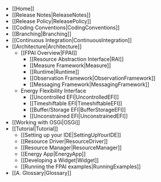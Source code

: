 - [[Home]]
- [[Release Notes|ReleaseNotes]]
- [[Release Policy|ReleasePolicy]]
- [[Coding Conventions|CodingConventions]]
- [[Branching|Branching]]
- [[Continuous Integration|ContinuousIntegration]]
- [[Architecture|Architecture]]
  - [[FPAI Overview|FPAI]]
    - [[Resource Abstraction Interface|RAI]]
    - [[Measure Framework|Measure]]
    - [[Runtime|Runtime]]
    - [[Observation Framework|ObservationFramework]]
    - [[Messaging Framework|MessagingFramework]]
  - Energy Flexibility Interface
    - [[Uncontrolled EFI|UncontrolledEFI]]
    - [[Timeshiftable EFI|TimeshiftableEFI]]
    - [[Buffer/Storage EFI|BufferStorageEFI]]
    - [[Unconstrained EFI|UnconstrainedEFI]]
- [[Working with OSGi|OSGi]]
- [[Tutorial|Tutorial]]
  - [[Setting up your IDE|SettingUpYourIDE]]
  - [[Resource Driver|ResourceDriver]]
  - [[Resource Manager|ResourceManager]]
  - [[Energy App|EnergyApp]]
  - [[Developing a Widget|Widget]]
  - [[Running the FPAI examples|RunningExamples]]
- [[A. Glossary|Glossary]]